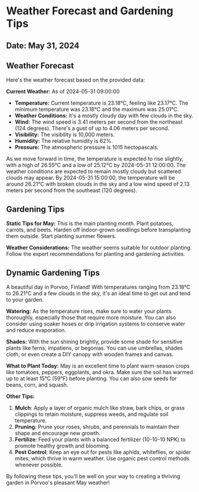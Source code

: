 # Weather Forecast and Gardening Tips
## Date: May 31, 2024

## Weather Forecast
Here's the weather forecast based on the provided data:

**Current Weather:** As of 2024-05-31 09:00:00

* **Temperature:** Current temperature is 23.18°C, feeling like 23.17°C. The minimum temperature was 23.18°C and the maximum was 25.01°C.
* **Weather Conditions:** It's a mostly cloudy day with few clouds in the sky.
* **Wind:** The wind speed is 3.41 meters per second from the northeast (124 degrees). There's a gust of up to 4.06 meters per second.
* **Visibility:** The visibility is 10,000 meters.
* **Humidity:** The relative humidity is 62%.
* **Pressure:** The atmospheric pressure is 1015 hectopascals.

As we move forward in time, the temperature is expected to rise slightly, with a high of 26.55°C and a low of 25.12°C by 2024-05-31 12:00:00. The weather conditions are expected to remain mostly cloudy but scattered clouds may appear.
By 2024-05-31 15:00:00, the temperature will be around 26.21°C with broken clouds in the sky and a low wind speed of 2.13 meters per second from the southeast (120 degrees).
## Gardening Tips
**Static Tips for May:**
This is the main planting month. Plant potatoes, carrots, and beets. Harden off indoor-grown seedlings before transplanting them outside. Start planting summer flowers.

**Weather Considerations:**
The weather seems suitable for outdoor planting. Follow the expert recommendations for planting and gardening activities.
## Dynamic Gardening Tips
A beautiful day in Porvoo, Finland! With temperatures ranging from 23.18°C to 26.21°C and a few clouds in the sky, it's an ideal time to get out and tend to your garden.

**Watering:**
As the temperature rises, make sure to water your plants thoroughly, especially those that require more moisture. You can also consider using soaker hoses or drip irrigation systems to conserve water and reduce evaporation.

**Shades:**
With the sun shining brightly, provide some shade for sensitive plants like ferns, impatiens, or begonias. You can use umbrellas, shades cloth, or even create a DIY canopy with wooden frames and canvas.

**What to Plant Today:**
May is an excellent time to plant warm-season crops like tomatoes, peppers, eggplants, and okra. Make sure the soil has warmed up to at least 15°C (59°F) before planting. You can also sow seeds for beans, corn, and squash.

**Other Tips:**

1. **Mulch**: Apply a layer of organic mulch like straw, bark chips, or grass clippings to retain moisture, suppress weeds, and regulate soil temperature.
2. **Pruning**: Prune your roses, shrubs, and perennials to maintain their shape and encourage new growth.
3. **Fertilize**: Feed your plants with a balanced fertilizer (10-10-10 NPK) to promote healthy growth and blooming.
4. **Pest Control**: Keep an eye out for pests like aphids, whiteflies, or spider mites, which thrive in warm weather. Use organic pest control methods whenever possible.

By following these tips, you'll be well on your way to creating a thriving garden in Porvoo's pleasant May weather!